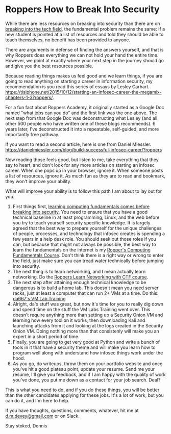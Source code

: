 # Roppers How to Break Into Security

While there are less resources on breaking into security than there are on [breaking into the tech field](/breakIntoTech.md), the fundamental problem remains the same: If a new student is pointed at a list of resources and told they should be able to teach themselves, no benefit has been provided to anyone. 

There are arguments in defense of finding the answers yourself, and that is why Roppers does everything we can not hold your hand the entire time. However, we  point at exactly where your next step in the journey should go and give you the best resources possible.

Because reading things makes us feel good and we learn things, if you are going to read anything on starting a career in information security, my recommendation is you read this series of essays by Lesley Carhart. <https://tisiphone.net/2015/10/12/starting-an-infosec-career-the-megamix-chapters-1-3?roppers/>.

For a fun fact about Roppers Academy, it originally started as a Google Doc named "what jobs can you do" and the first link was the one above. The next step from that Google Doc was deconstructing what Lesley (and all other 500 people who have written one of these blogs recommends). 6 years later, I've deconstructed it into a repeatable, self-guided, and more importantly free pathway. 

If you want to read a second article, here is one from Daniel Miessler. <https://danielmiessler.com/blog/build-successful-infosec-career/?roppers>

Now reading those feels good, but listen to me, take everything that they say to heart, and don't look for any more articles on starting an infosec career. When one pops up in your browser, ignore it. When someone posts a list of resources, ignore it. As much fun as they are to read and bookmark, they won't improve your ability.

What will improve your ability is to follow this path I am about to lay out for you. 

1. First things first, [learning computing fundamentals comes before breaking into security](/breakIntoTech.md). You need to ensure that you have a good technical baseline in at least programming, Linux, and the web before you try to teach yourself security specific knowledge. It is largely agreed that the best way to prepare yourself for the unique challenges of people, processes, and technology that infosec creates is spending a few years in a help desk role. You should seek out those roles if you can, but because that might not always be possible, the best way to learn the fundamentals on the internet is my [Ropper's Computing Fundamentals Course](https://hoppersroppers.org/course.html). Don't think there is a right way or wrong to enter the field, just make sure you can tread water technically before jumping into security.
2. The next thing is to learn networking, and I mean actually learn networking. Do the [Roppers Learn Networking with CTF course](https://academy.hoppersroppers.org/course/view.php?id=20).
3. The next step after attaining enough technical knowledge to be dangerous is to build a home lab. This doesn't mean you need server racks, just at least a computer that can run 2+ VMs at a time.  Do this: [da667's VM Lab Training](https://github.com/da667/Building_Virtual_Machine_Labs-Live_Training)
4. Alright, da's stuff was great, but now it's time for you to really dig down and spend time on the stuff the VM Labs Training went over. This doesn't require anything more than setting up a Security Onion VM and learning how every tool on it works, then downloading Kali and launching attacks from it and looking at the logs created in the Security Onion VM. Doing nothing more than that consistenly will make you an expert in a short period of time.
5. Finally, you are going to get very good at Python and write a bunch of tools in it that have a security theme and will make you learn how to program well along with understand how infosec things work under the hood. 
6. As you go, do writeups, throw them on your portfolio website and once you've hit a good plateau point, update your resume. Send me your resume, I'll give you feedback, and if I am happy with the quality of work you've done, you put me down as a contact for your job search. Deal?

This is what you need to do, and if you do these things, you will be better than the other candidates applying for these jobs. It's a lot of work, but you can do it, and I'm here to help.

If you have thoughts, questions, comments, whatever, hit me at d.m.devey@gmail.com or on Slack.

Stay stoked,
Dennis


